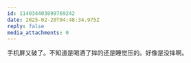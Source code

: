 ```yaml
---
id: 114034403899769242
date: 2025-02-20T04:48:34.975Z
reply: false
media_attachments: 0
---
```


手机屏又破了。不知道是喝酒了摔的还是睡觉压的。好像是没摔啊。

